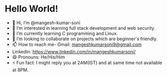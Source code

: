 # Hello World!
- 👋 Hi, I’m @mangesh-kumar-soni
- 👀 I’m interested in learning full stack development and web security.
- 🌱 I’m currently learning C programming and Linux.
- 💞️ I’m looking to collaborate on projects which are beginner's friendly.
- 📫 How to reach me- Gmail: mangeshkumarsoni9@gmail.com
- Linkedin: https://www.linkedin.com/in/mangeshkumarsoni/
- 😄 Pronouns: He/His/Him
- ⚡ Fun fact: I might reply you at 2AM(IST) and at same time not available at 8PM.

<!---
mangesh-kumar-soni/mangesh-kumar-soni is a ✨ special ✨ repository because its `README.md` (this file) appears on your GitHub profile.
You can click the Preview link to take a look at your changes.
--->
